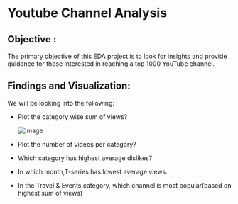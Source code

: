 # Youtube Channel Analysis

## Objective :
The primary objective of this EDA project is to look for insights and provide guidance for those interested in reaching a top 1000 YouTube channel.

## Findings and Visualization:
We will be looking into the following:
- Plot the category wise sum of views?

   ![image](https://github.com/atul139/Projects-Portfolio/assets/121300861/45cfc3de-6998-44a9-b4c1-eedacc91b39e)

  
- Plot the number of videos per category?
- Which category has highest average dislikes?
- In which month,T-series has lowest average views.
- In the Travel & Events category, which channel is most popular(based on highest sum of views)
